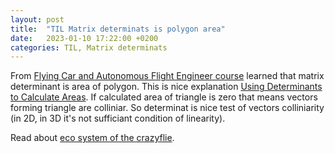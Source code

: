 ```yaml
---
layout: post
title:  "TIL Matrix determinats is polygon area"
date:   2023-01-10 17:22:00 +0200
categories: TIL, Matrix determinats
---
```

From [Flying Car and Autonomous Flight Engineer course](https://www.udacity.com/course/flying-car-nanodegree--nd787) learned that matrix determinant is area of polygon. This is nice explanation [Using Determinants to Calculate Areas](https://www.nagwa.com/en/explainers/890151902620/). If calculated area of triangle is zero that means vectors forming triangle are colliniar. So determinat is nice test of vectors colliniarity (in 2D, in 3D it's not sufficiant condition of linearity).

Read about [eco system of the crazyflie](https://www.bitcraze.io/documentation/system/).
